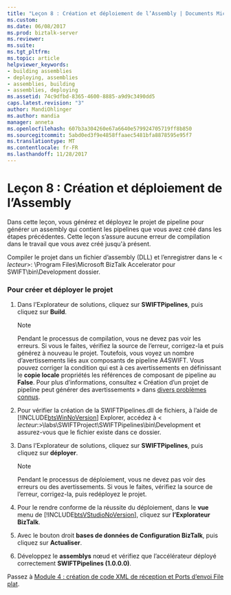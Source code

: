 ```yaml
---
title: "Leçon 8 : Création et déploiement de l’Assembly | Documents Microsoft"
ms.custom: 
ms.date: 06/08/2017
ms.prod: biztalk-server
ms.reviewer: 
ms.suite: 
ms.tgt_pltfrm: 
ms.topic: article
helpviewer_keywords:
- building assemblies
- deploying, assemblies
- assemblies, building
- assemblies, deploying
ms.assetid: 74c9dfbd-8365-4600-8885-a9d9c3490dd5
caps.latest.revision: "3"
author: MandiOhlinger
ms.author: mandia
manager: anneta
ms.openlocfilehash: 607b3a304260e67a6640e579924705719ff8b850
ms.sourcegitcommit: 5abd0ed3f9e4858ffaaec5481bfa8878595e95f7
ms.translationtype: MT
ms.contentlocale: fr-FR
ms.lasthandoff: 11/28/2017
---
```

# <a name="lesson-8-building-and-deploying-the-assembly"></a>Leçon 8 : Création et déploiement de l’Assembly
Dans cette leçon, vous générez et déployez le projet de pipeline pour générer un assembly qui contient les pipelines que vous avez créé dans les étapes précédentes. Cette leçon s’assure aucune erreur de compilation dans le travail que vous avez créé jusqu'à présent.  
  
 Compiler le projet dans un fichier d’assembly (DLL) et l’enregistrer dans le \< *lecteur*\>: \Program Files\Microsoft BizTalk Accelerator pour SWIFT\bin\Development dossier.  
  
### <a name="to-build-and-deploy-the-project"></a>Pour créer et déployer le projet  
  
1.  Dans l’Explorateur de solutions, cliquez sur **SWIFTPipelines**, puis cliquez sur **Build**.  
  
    > [!NOTE]
    >  Pendant le processus de compilation, vous ne devez pas voir les erreurs. Si vous le faites, vérifiez la source de l’erreur, corrigez-la et puis générez à nouveau le projet. Toutefois, vous voyez un nombre d’avertissements liés aux composants de pipeline A4SWIFT. Vous pouvez corriger la condition qui est à ces avertissements en définissant le **copie locale** propriétés les références de composant de pipeline au **False**. Pour plus d’informations, consultez « Création d’un projet de pipeline peut générer des avertissements » dans [divers problèmes connus](http://msdn.microsoft.com/library/bc94c781-2a56-4f80-8ecb-e654de2f6ed6).  
  
2.  Pour vérifier la création de la SWIFTPipelines.dll de fichiers, à l’aide de [!INCLUDE[btsWinNoVersion](../../includes/btswinnoversion-md.md)] Explorer, accédez à \< *lecteur*:\>\labs\SWIFTProject\SWIFTPipelines\bin\Development et assurez-vous que le fichier existe dans ce dossier.  
  
3.  Dans l’Explorateur de solutions, cliquez sur **SWIFTPipelines**, puis cliquez sur **déployer**.  
  
    > [!NOTE]
    >  Pendant le processus de déploiement, vous ne devez pas voir des erreurs ou des avertissements. Si vous le faites, vérifiez la source de l’erreur, corrigez-la, puis redéployez le projet.  
  
4.  Pour le rendre conforme de la réussite du déploiement, dans le **vue** menu de [!INCLUDE[btsVStudioNoVersion](../../includes/btsvstudionoversion-md.md)], cliquez sur **l’Explorateur BizTalk**.  
  
5.  Avec le bouton droit **bases de données de Configuration BizTalk**, puis cliquez sur **Actualiser**.  
  
6.  Développez le **assemblys** nœud et vérifiez que l’accélérateur déployé correctement **SWIFTPipelines (1.0.0.0)**.  
  
 Passez à [Module 4 : création de code XML de réception et Ports d’envoi File plat](../../adapters-and-accelerators/accelerator-swift/module-4-adding-an-xml-receive-location-and-flat-file-send-port.md).